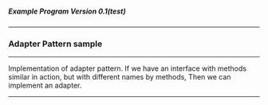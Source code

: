 ##### Example Program Version 0.1(test)
---
### Adapter Pattern sample
---

Implementation of adapter pattern.
If we have an interface with methods similar in action, but with different names by methods,
Then we can implement an adapter.


---